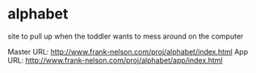 alphabet
========

site to pull up when the toddler wants to mess around on the computer

Master URL: http://www.frank-nelson.com/proj/alphabet/index.html
App URL: http://www.frank-nelson.com/proj/alphabet/app/index.html
